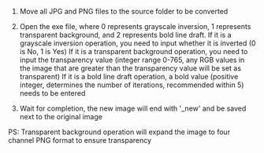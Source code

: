 1. Move all JPG and PNG files to the source folder to be converted

2. Open the exe file, where 0 represents grayscale inversion, 1 represents transparent background, and 2 represents bold line draft.
    If it is a grayscale inversion operation, you need to input whether it is inverted (0 is No, 1 is Yes)
    If it is a transparent background operation, you need to input the transparency value (integer range 0-765, any RGB values in the image that are greater than the transparency value will be set as transparent)
    If it is a bold line draft operation, a bold value (positive integer, determines the number of iterations, recommended within 5) needs to be entered

3. Wait for completion, the new image will end with '_new' and be saved next to the original image

  

  PS: Transparent background operation will expand the image to four channel PNG format to ensure transparency